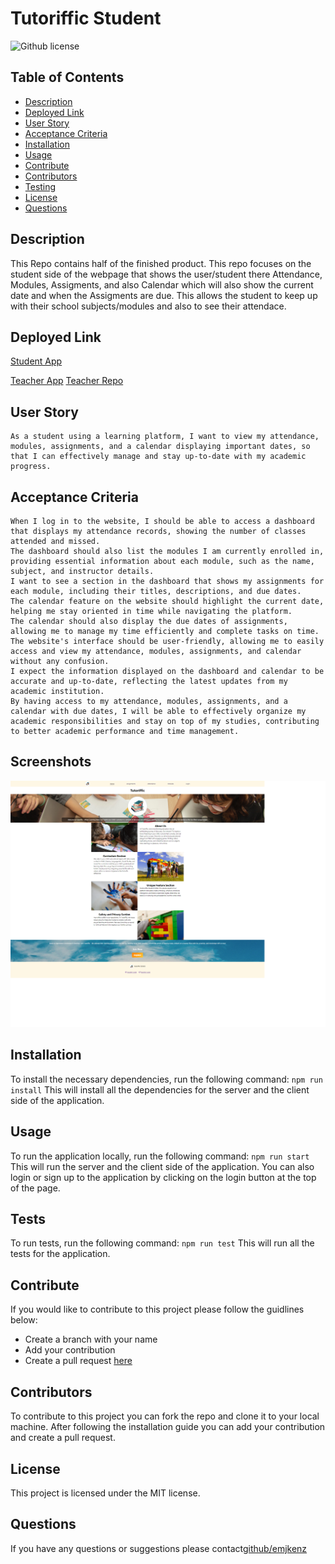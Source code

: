 # Tutoriffic Student
![Github license](https://img.shields.io/badge/license--blue)

## Table of Contents
* [Description](#description)
* [Deployed Link](#deployed-link)
* [User Story](#user-story)
* [Acceptance Criteria](#acceptance-criteria)
* [Installation](#installation)
* [Usage](#usage)
* [Contribute](#contribute)
* [Contributors](#contributors)
* [Testing](#tests)
* [License](#license)
* [Questions](#questions)

## Description
This Repo contains half of the finished product. This repo focuses on the student side of the webpage that shows the user/student there Attendance, Modules, Assigments, and also Calendar which will also show the current date and when the Assigments are due. This allows the student to keep up with their school subjects/modules and also to see their attendace.

## Deployed Link
[Student App](https://tutoriffic-student-df33e3d4af31.herokuapp.com/)

[Teacher App](https://tutoriffic-teacher-bc391b7a081b.herokuapp.com/)
[Teacher Repo](https://github.com/emjkenz/Tutoriffic-Teacher/)

## User Story
```
As a student using a learning platform, I want to view my attendance, modules, assignments, and a calendar displaying important dates, so that I can effectively manage and stay up-to-date with my academic progress.
```

## Acceptance Criteria
```
When I log in to the website, I should be able to access a dashboard that displays my attendance records, showing the number of classes attended and missed.
The dashboard should also list the modules I am currently enrolled in, providing essential information about each module, such as the name, subject, and instructor details.
I want to see a section in the dashboard that shows my assignments for each module, including their titles, descriptions, and due dates.
The calendar feature on the website should highlight the current date, helping me stay oriented in time while navigating the platform.
The calendar should also display the due dates of assignments, allowing me to manage my time efficiently and complete tasks on time.
The website's interface should be user-friendly, allowing me to easily access and view my attendance, modules, assignments, and calendar without any confusion.
I expect the information displayed on the dashboard and calendar to be accurate and up-to-date, reflecting the latest updates from my academic institution.
By having access to my attendance, modules, assignments, and a calendar with due dates, I will be able to effectively organize my academic responsibilities and stay on top of my studies, contributing to better academic performance and time management. 
```

## Screenshots
![Homepage](./client/src/assets/screenshot-Homepage.png)



## Installation
To install the necessary dependencies, run the following command:
```npm run install```
This will install all the dependencies for the server and the client side of the application.

## Usage
To run the application locally, run the following command:
```npm run start```
This will run the server and the client side of the application.
You can also login or sign up to the application by clicking on the login button at the top of the page.

## Tests
To run tests, run the following command:
```npm run test```
This will run all the tests for the application.

## Contribute
If you would like to contribute to this project please follow the guidlines below:
* Create a branch with your name
* Add your contribution
* Create a pull request [here](https://github.com/emjkenz/Tutoriffic-Student/pulls)

## Contributors
To contribute to this project you can fork the repo and clone it to your local machine. After following the installation guide you can add your contribution and create a pull request.

## License
This project is licensed under the MIT license.

## Questions
If you have any questions or suggestions please contact[github/emjkenz](https://github.com/emjkenz)